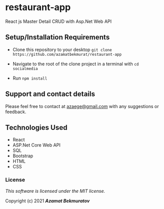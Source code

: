 # restaurant-app
React js Master Detail CRUD with Asp.Net Web API

## Setup/Installation Requirements

* Clone this repository to your desktop
`git clone https://github.com/azamatbekmurat/restaurant-app`

* Navigate to the root of the clone project in a terminal with
`cd socialmedia`

* Run `npm install`



## Support and contact details

Please feel free to contact at azaege@gmail.com with any suggestions or feedback.

## Technologies Used

* React
* ASP.Net Core Web API
* SQL
* Bootstrap
* HTML
* CSS

### License

*This software is licensed under the MIT license.*

Copyright (c) 2021 **_Azamat Bekmuratov_**
